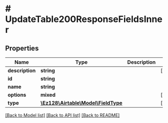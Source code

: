 # # UpdateTable200ResponseFieldsInner

## Properties

Name | Type | Description | Notes
------------ | ------------- | ------------- | -------------
**description** | **string** |  | [optional]
**id** | **string** |  |
**name** | **string** |  |
**options** | **mixed** |  | [optional]
**type** | [**\Ez128\Airtable\Model\FieldType**](FieldType.md) |  | [optional]

[[Back to Model list]](../../README.md#models) [[Back to API list]](../../README.md#endpoints) [[Back to README]](../../README.md)
